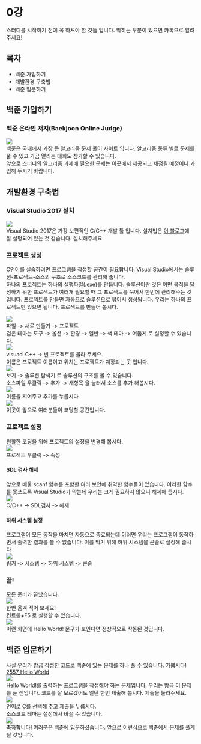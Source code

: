 # 0강

스터디를 시작하기 전에 꼭 하셔야 할 것들 입니다. 막히는 부분이 있으면 카톡으로 알려주세요!

## 목차

* 백준 가입하기
* 개발환경 구축법
* 백준 입문하기

## 백준 가입하기

### 백준 온라인 저지(Baekjoon Online Judge)
![](./img/0/baekjoon.PNG)  
백준은 국내에서 가장 큰 알고리즘 문제 풀이 사이트 입니다. 알고리즘 종류 별로 문제를 풀 수 있고 가끔 열리는 대회도 참가할 수 있습니다.  
앞으로 스터디의 알고리즘 과제에 필요한 문제는 이곳에서 제공되고 채점될 예정이니 가입해 두시기 바랍니다.

## 개발환경 구축법

### Visual Studio 2017 설치

![](./img/0/vs2017.jpg)  
Visual Studio 2017은 가장 보편적인 C/C++ 개발 툴 입니다. 설치법은 [이 블로그](https://mapofbrain.tistory.com/12)에 잘 설명되어 있는 것 같습니다. 설치해주세요

### 프로젝트 생성

C언어를 실습하려면 프로그램을 작성할 공간이 필요합니다. Visual Studio에서는 솔루션-프로젝트-소스의 구조로 소스코드를 관리해 줍니다.  
하나의 프로젝트는 하나의 실행파일\(.exe\)를 만듭니다. 솔루션이란 것은 어떤 목적을 달성하기 위한 프로젝트가 여러개 필요할 때 그 프로젝트를 묶어서 한번에 관리해주는 것입니다. 프로젝트를 만들면 자동으로 솔루션으로 묶어서 생성됩니다. 우리는 하나의 프로젝트만 있으면 됩니다. 프로젝트를 만들어 봅시다.

![](./img/0/mk_p1.PNG)  
파일 -> 새로 만들기 -> 프로젝트  
검은 테마는 도구 -> 옵션 -> 환경 -> 일반 -> 색 테마 -> 어둡게 로 설정할 수 있습니다.  
![](./img/0/mk_p2.PNG)  
visuacl C++  ->  빈 프로젝트를 골라 주세요.  
이름은 프로젝트 이름이고 위치는 프로젝트가 저장되는 곳 입니다.  
![](./img/0/mk_s1.PNG)  
보기 -> 솔루션 탐색기 로 솔루션의 구조를 볼 수 있습니다.  
소스파일 우클릭  ->  추가  ->  새항목 을 눌러서 소스를 추가 해봅시다.  
![](./img/0/mk_s2.PNG)  
이름을 지어주고 추가를 누릅시다  
![](./img/0/mk_s3.PNG)  
이곳이 앞으로 여러분들이 코딩할 공간입니다.

### 프로젝트 설정

원활한 코딩을 위해 프로젝트의 설정을 변경해 봅시다.  
![](./img/0/p_p1.PNG)  
프로젝트 우클릭 -> 속성

#### SDL 검사 해제

앞으로 배울 scanf 함수를 포함한 여러 보안에 취약한 함수들이 있습니다. 이러한 함수를 못쓰도록 Visual Studio가 막는데 우리는 크게 필요하지 않으니 해제해 줍시다.  
![](./img/0/p_p2.PNG)  
C/C++  ->  SDL검사  ->  해제

#### 하위 시스템 설정

프로그램이 모든 동작을 마치면 자동으로 종료되는데 이러면 우리는 프로그램이 동작하면서 출력한 결과를 볼 수 없습니다. 이를 막기 위해 하위 시스템을 콘솔로 설정해 줍시다  
![](./img/0/p_p3.PNG)  
링커  ->  시스템  ->  하위 시스템  ->  콘솔

### 끝!

모든 준비가 끝났습니다.  
![](./img/0/end.PNG)  
한번 옮겨 적어 보세요!  
컨트롤+F5 로 실행할 수 있습니다.  
![](./img/0/hello.PNG)  
이런 화면에 Hello World! 문구가 보인다면 정상적으로 작동된 것입니다.

## 백준 입문하기

사실 우리가 방금 작성한 코드로 백준에 있는 문제를 하나 풀 수 있습니다. 가봅시다!  
[2557_Hello World](https://www.acmicpc.net/problem/2557)  
![](./img/0/p_hello.PNG)  
Hello World!를 출력하는 프로그램을 작성해야 하는 문제입니다. 우리는 방금 이 문제를 푼 셈입니다. 코드를 잘 모르겠어도 일단 한번 제출해 봅시다. 제출을 눌러주세요.  
![](./img/0/p_hello2.PNG)  
언어로 C를 선택해 주고 제출을 누릅시다.  
소스코드 테마는 설정에서 바꿀 수 있습니다.  
![](./img/0/p_hello3.PNG)  
축하합니다! 여러분은 백준에 입문하셨습니다. 앞으로 이런식으로 백준에서 문제를 풀게 될 것입니다.

